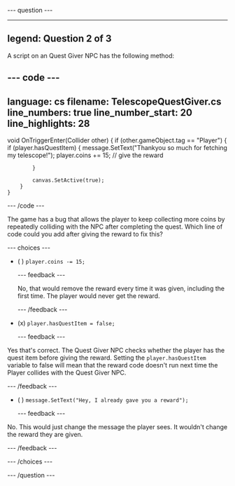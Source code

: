 
--- question ---

---
legend: Question 2 of 3
---

A script on an Quest Giver NPC has the following method:

--- code ---
---
language: cs
filename: TelescopeQuestGiver.cs
line_numbers: true
line_number_start: 20
line_highlights: 28
---
void OnTriggerEnter(Collider other)
    {
        if (other.gameObject.tag == "Player")
        {
            if (player.hasQuestItem)
            {
                message.SetText("Thankyou so much for fetching my telescope!");
                player.coins += 15; // give the reward

            }

            canvas.SetActive(true);
        }
    }
--- /code ---

The game has a bug that allows the player to keep collecting more coins by repeatedly colliding with the NPC after completing the quest. Which line of code could you add after giving the reward to fix this?

--- choices ---

- ( ) `player.coins -= 15;`

  --- feedback ---

  No, that would remove the reward every time it was given, including the first time. The player would never get the reward.

  --- /feedback ---

- (x) `player.hasQuestItem = false;`

  --- feedback ---

Yes that's correct. The Quest Giver NPC checks whether the player has the quest item before giving the reward. Setting the `player.hasQuestItem` variable to false will mean that the reward code doesn't run next time the Player collides with the Quest Giver NPC. 

  --- /feedback ---

- ( ) `message.SetText("Hey, I already gave you a reward");`

  --- feedback ---

No. This would just change the message the player sees. It wouldn't change the reward they are given. 

  --- /feedback ---

--- /choices ---

--- /question ---

